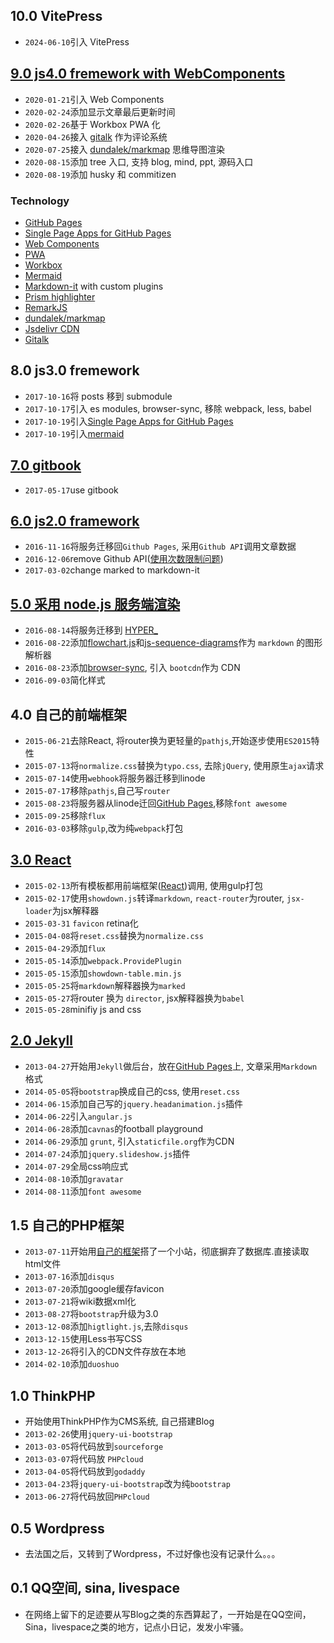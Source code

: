 ## 10.0 VitePress

* `2024-06-10`引入 VitePress

## [9.0 js4.0 fremework with WebComponents](https://github.com/pbdm/pbdm.github.com/tree/wc)

* `2020-01-21`引入 Web Components
* `2020-02-24`添加显示文章最后更新时间
* `2020-02-26`基于 Workbox PWA 化
* `2020-04-26`接入 [gitalk](https://gitalk.github.io/) 作为评论系统
* `2020-07-25`接入 [dundalek/markmap](https://github.com/dundalek/markmap) 思维导图渲染
* `2020-08-15`添加 tree 入口, 支持 blog, mind, ppt, 源码入口
* `2020-08-19`添加 husky 和 commitizen
### Technology
* [GitHub Pages](https://pages.github.com/)
* [Single Page Apps for GitHub Pages](https://github.com/rafrex/spa-github-pages)
* [Web Components](https://www.webcomponents.org/)
* [PWA](https://web.dev/progressive-web-apps/)
* [Workbox](https://developers.google.com/web/tools/workbox)
* [Mermaid](https://github.com/mermaid-js/mermaid)
* [Markdown-it](https://github.com/markdown-it/markdown-it) with custom plugins
* [Prism highlighter](https://prismjs.com/)
* [RemarkJS](https://remarkjs.com/#1)
* [dundalek/markmap](https://github.com/dundalek/markmap)
* [Jsdelivr CDN](https://www.jsdelivr.com/)
* [Gitalk](https://gitalk.github.io/)
## 8.0 js3.0 fremework

* `2017-10-16`将 posts 移到 submodule
* `2017-10-17`引入 es modules, browser-sync, 移除 webpack, less, babel
* `2017-10-19`引入[Single Page Apps for GitHub Pages](https://github.com/rafrex/spa-github-pages)
* `2017-10-19`引入[mermaid](https://mermaidjs.github.io/)

## [7.0 gitbook](https://github.com/pbdm/pbdm.github.com/tree/gitbook)

* `2017-05-17`use gitbook

## [6.0 js2.0 framework](https://github.com/pbdm/pbdm.github.com/tree/v6.0-js2.0framework)

* `2016-11-16`将服务迁移回`Github Pages`, 采用`Github API`调用文章数据
* `2016-12-06`remove Github API([使用次数限制问题](https://developer.github.com/v3/#rate-limiting))
* `2017-03-02`change marked to markdown-it

## [5.0 采用 node.js 服务端渲染](https://github.com/pbdm/pbdm.github.com/tree/develop)

* `2016-08-14`将服务迁移到 [HYPER_](https://hyper.sh)
* `2016-08-22`添加[flowchart.js](http://flowchart.js.org/)和[js-sequence-diagrams](https://bramp.github.io/js-sequence-diagrams/)作为 `markdown` 的图形解析器
* `2016-08-23`添加[browser-sync](https://www.browsersync.io/), 引入 `bootcdn`作为 CDN
* `2016-09-03`简化样式

## 4.0 自己的前端框架

* `2015-06-21`去除React, 将router换为更轻量的`pathjs`,开始逐步使用`ES2015`特性
* `2015-07-13`将`normalize.css`替换为`typo.css`, 去除`jQuery`, 使用原生`ajax`请求
* `2015-07-14`使用`webhook`将服务器迁移到linode
* `2015-07-17`移除`pathjs`,自己写`router`
* `2015-08-23`将服务器从linode迁回[GitHub Pages](https://pages.github.com/),移除`font awesome`
* `2015-09-25`移除`flux`
* `2016-03-03`移除`gulp`,改为纯`webpack`打包

## [3.0 React](https://github.com/pbdm/pbdm.github.com/tree/v3.0-React)

* `2015-02-13`所有模板都用前端框架([React](http://facebook.github.io/react/))调用, 使用gulp打包
* `2015-02-17`使用`showdown.js`转译`markdown`, `react-router`为router, `jsx-loader`为jsx解释器
* `2015-03-31` `favicon` retina化
* `2015-04-08`将`reset.css`替换为`normalize.css`
* `2015-04-29`添加`flux`
* `2015-05-14`添加`webpack.ProvidePlugin`
* `2015-05-15`添加`showdown-table.min.js`
* `2015-05-25`将`markdown`解释器换为`marked`
* `2015-05-27`将router 换为 `director`, jsx解释器换为`babel`
* `2015-05-28`minifiy js and css

## [2.0 Jekyll](https://github.com/pbdm/pbdm.github.com/tree/v2.0-Jekyll)

* `2013-04-27`开始用`Jekyll`做后台，放在[GitHub Pages](https://pages.github.com/)上, 文章采用`Markdown`格式
* `2014-05-05`将`bootstrap`换成自己的css, 使用`reset.css`
* `2014-06-15`添加自己写的`jquery.headanimation.js`插件
* `2014-06-22`引入`angular.js`
* `2014-06-28`添加`cavnas`的football playground
* `2014-06-29`添加 `grunt`, 引入`staticfile.org`作为CDN
* `2014-07-24`添加`jquery.slideshow.js`插件
* `2014-07-29`全局css响应式
* `2014-08-10`添加`gravatar`
* `2014-08-11`添加`font awesome`

## 1.5 自己的PHP框架

* `2013-07-11`开始用[自己的框架](https://github.com/pbdm/Amber)搭了一个小站，彻底摒弃了数据库.直接读取html文件
* `2013-07-16`添加`disqus`
* `2013-07-20`添加google缓存favicon
* `2013-07-21`将wiki数据xml化
* `2013-08-27`将`bootstrap`升级为3.0
* `2013-12-08`添加`higtlight.js`,去除`disqus`
* `2013-12-15`使用Less书写CSS
* `2013-12-26`将引入的CDN文件存放在本地
* `2014-02-10`添加`duoshuo`

## 1.0 ThinkPHP

* 开始使用ThinkPHP作为CMS系统, 自己搭建Blog
* `2013-02-26`使用`jquery-ui-bootstrap`
* `2013-03-05`将代码放到`sourceforge`
* `2013-03-07`将代码放 `PHPcloud`
* `2013-04-05`将代码放到`godaddy`
* `2013-04-23`将`jquery-ui-bootstrap`改为纯`bootstrap`
* `2013-06-27`将代码放回`PHPcloud`

## 0.5 Wordpress

* 去法国之后，又转到了Wordpress，不过好像也没有记录什么。。。

## 0.1 QQ空间, sina, livespace

* 在网络上留下的足迹要从写Blog之类的东西算起了，一开始是在QQ空间，Sina，livespace之类的地方，记点小日记，发发小牢骚。
